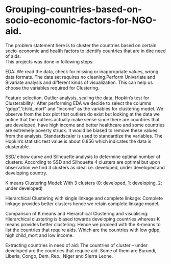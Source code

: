 # Grouping-countries-based-on-socio-economic-factors-for-NGO-aid.
The problem statement here is to cluster the countries based on certain socio-economic and health  factors to identify countries that are in dire need of aids.  
This projects was done in following steps:

EDA: We read the data, check for missing or inappropriate values, wrong data formats. The data set  requires no cleaning.Perform Univariate and Bivariate analysis and different kinds of visualization. This  can help us choose the variables required for Clustering. 

Feature selection, Outlier analysis, scaling the data, Hopkin’s test for Clusterability : After performing  EDA we decide to select the columns “gdpp”,”child_mort” and “income” as the variables for clustering  model. We observe from the box plot that outliers do exist but looking at the data we notice that the  outliers actually make sense since there are countries that are developed, have high income and better  healthcare and some countries are extremely poverty struck. It would be biased to remove these values  from the analysis. Standardscaler is used to standardize the variables. The Hopkin’s statistic test value is  about 0.856 which indicates the data is clusterable.  

SSD/ elbow curve and Silhouette analysis to determine optimal number of clusters: According to SSD and  Silhouette 4 clusters are optimal but upon observation we find 3 clusters as ideal i.e. developed, under  developed and developing country.  

K means Clustering Model: With 3 clusters (0: developed, 1: developing, 2: under developed) 

Hierarchical Clustering with single linkage and complete linkage: Complete linkage provides better  clusters hence we retain complete linkage model. 

Comparison of K means and Hierarchical Clustering and visualising: Hierarchical clustering is biased  towards developing countries whereas K means provides better clustering. Hence we proceed with the  K-means to list the countries that require aids. Which are the countries with low gdpp, high child_mort  and low income. 

Extracting countries in need of aid: The countries of cluster – under developed are the countries that  require aid. Some of them are Burundi, Liberia, Congo, Dem. Rep., Niger and Sierra Leone.
